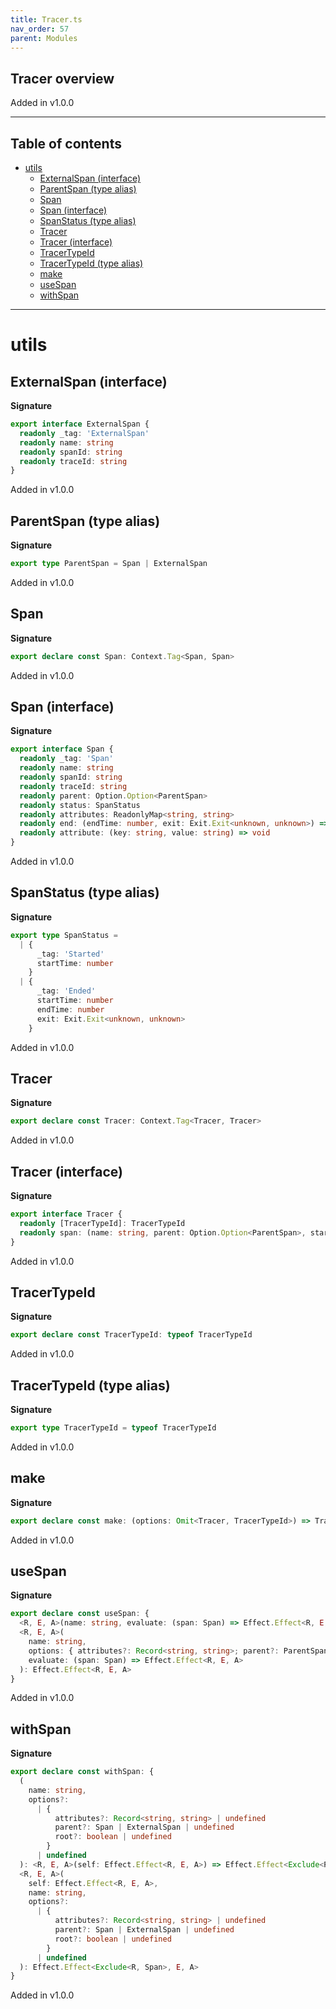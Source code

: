 ```yaml
---
title: Tracer.ts
nav_order: 57
parent: Modules
---
```


## Tracer overview

Added in v1.0.0

---

<h2 class="text-delta">Table of contents</h2>

- [utils](#utils)
  - [ExternalSpan (interface)](#externalspan-interface)
  - [ParentSpan (type alias)](#parentspan-type-alias)
  - [Span](#span)
  - [Span (interface)](#span-interface)
  - [SpanStatus (type alias)](#spanstatus-type-alias)
  - [Tracer](#tracer)
  - [Tracer (interface)](#tracer-interface)
  - [TracerTypeId](#tracertypeid)
  - [TracerTypeId (type alias)](#tracertypeid-type-alias)
  - [make](#make)
  - [useSpan](#usespan)
  - [withSpan](#withspan)

---

# utils

## ExternalSpan (interface)

**Signature**

```ts
export interface ExternalSpan {
  readonly _tag: 'ExternalSpan'
  readonly name: string
  readonly spanId: string
  readonly traceId: string
}
```

Added in v1.0.0

## ParentSpan (type alias)

**Signature**

```ts
export type ParentSpan = Span | ExternalSpan
```

Added in v1.0.0

## Span

**Signature**

```ts
export declare const Span: Context.Tag<Span, Span>
```

Added in v1.0.0

## Span (interface)

**Signature**

```ts
export interface Span {
  readonly _tag: 'Span'
  readonly name: string
  readonly spanId: string
  readonly traceId: string
  readonly parent: Option.Option<ParentSpan>
  readonly status: SpanStatus
  readonly attributes: ReadonlyMap<string, string>
  readonly end: (endTime: number, exit: Exit.Exit<unknown, unknown>) => void
  readonly attribute: (key: string, value: string) => void
}
```

Added in v1.0.0

## SpanStatus (type alias)

**Signature**

```ts
export type SpanStatus =
  | {
      _tag: 'Started'
      startTime: number
    }
  | {
      _tag: 'Ended'
      startTime: number
      endTime: number
      exit: Exit.Exit<unknown, unknown>
    }
```

Added in v1.0.0

## Tracer

**Signature**

```ts
export declare const Tracer: Context.Tag<Tracer, Tracer>
```

Added in v1.0.0

## Tracer (interface)

**Signature**

```ts
export interface Tracer {
  readonly [TracerTypeId]: TracerTypeId
  readonly span: (name: string, parent: Option.Option<ParentSpan>, startTime: number) => Span
}
```

Added in v1.0.0

## TracerTypeId

**Signature**

```ts
export declare const TracerTypeId: typeof TracerTypeId
```

Added in v1.0.0

## TracerTypeId (type alias)

**Signature**

```ts
export type TracerTypeId = typeof TracerTypeId
```

Added in v1.0.0

## make

**Signature**

```ts
export declare const make: (options: Omit<Tracer, TracerTypeId>) => Tracer
```

Added in v1.0.0

## useSpan

**Signature**

```ts
export declare const useSpan: {
  <R, E, A>(name: string, evaluate: (span: Span) => Effect.Effect<R, E, A>): Effect.Effect<R, E, A>
  <R, E, A>(
    name: string,
    options: { attributes?: Record<string, string>; parent?: ParentSpan; root?: boolean },
    evaluate: (span: Span) => Effect.Effect<R, E, A>
  ): Effect.Effect<R, E, A>
}
```

Added in v1.0.0

## withSpan

**Signature**

```ts
export declare const withSpan: {
  (
    name: string,
    options?:
      | {
          attributes?: Record<string, string> | undefined
          parent?: Span | ExternalSpan | undefined
          root?: boolean | undefined
        }
      | undefined
  ): <R, E, A>(self: Effect.Effect<R, E, A>) => Effect.Effect<Exclude<R, Span>, E, A>
  <R, E, A>(
    self: Effect.Effect<R, E, A>,
    name: string,
    options?:
      | {
          attributes?: Record<string, string> | undefined
          parent?: Span | ExternalSpan | undefined
          root?: boolean | undefined
        }
      | undefined
  ): Effect.Effect<Exclude<R, Span>, E, A>
}
```

Added in v1.0.0
